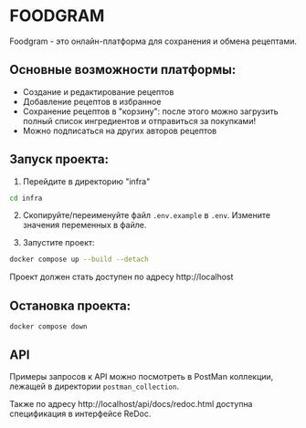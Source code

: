 # FOODGRAM

Foodgram - это онлайн-платформа для сохранения и обмена рецептами.

## Основные возможности платформы:

* Создание и редактирование рецептов
* Добавление рецептов в избранное
* Сохранение рецептов в "корзину": после этого можно загрузить полный список ингредиентов и отправиться за покупками!
* Можно подписаться на других авторов рецептов

## Запуск проекта:

1. Перейдите в директорию "infra"

```bash
cd infra
```

2. Скопируйте/переименуйте файл `.env.example` в `.env`. Измените значения переменных в файле.

3. Запустите проект:
```bash
docker compose up --build --detach
```

Проект должен стать доступен по адресу http://localhost

## Остановка проекта:
```
docker compose down
```
## API

Примеры запросов к API можно посмотреть в PostMan коллекции, лежащей в директории `postman_collection`.

Также по адресу http://localhost/api/docs/redoc.html доступна спецификация в интерфейсе ReDoc.
